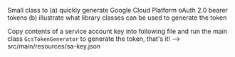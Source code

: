 Small class to (a) quickly generate Google Cloud Platform oAuth 2.0 bearer tokens (b) illustrate what library classes can be used to generate the token

Copy contents of a service account key into following file and run the main class `GcsTokenGenerator` to generate the token, that's it! —> src/main/resources/sa-key.json
